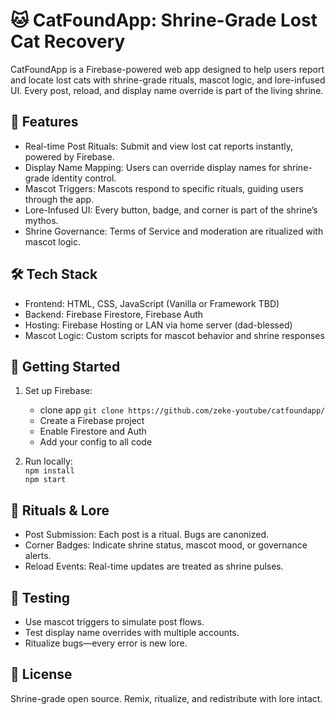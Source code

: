 # 🐱 CatFoundApp: Shrine-Grade Lost Cat Recovery

CatFoundApp is a Firebase-powered web app designed to help users report and locate lost cats with shrine-grade rituals, mascot logic, and lore-infused UI. Every post, reload, and display name override is part of the living shrine.

## 🔮 Features

- Real-time Post Rituals: Submit and view lost cat reports instantly, powered by Firebase.
- Display Name Mapping: Users can override display names for shrine-grade identity control.
- Mascot Triggers: Mascots respond to specific rituals, guiding users through the app.
- Lore-Infused UI: Every button, badge, and corner is part of the shrine’s mythos.
- Shrine Governance: Terms of Service and moderation are ritualized with mascot logic.

## 🛠️ Tech Stack

- Frontend: HTML, CSS, JavaScript (Vanilla or Framework TBD)
- Backend: Firebase Firestore, Firebase Auth
- Hosting: Firebase Hosting or LAN via home server (dad-blessed)
- Mascot Logic: Custom scripts for mascot behavior and shrine responses

## 🚀 Getting Started

1. Set up Firebase:
   - clone app `git clone https://github.com/zeke-youtube/catfoundapp/`
   - Create a Firebase project
   - Enable Firestore and Auth
   - Add your config to all code

3. Run locally:  
   `npm install`  
   `npm start`

## 🧙 Rituals & Lore

- Post Submission: Each post is a ritual. Bugs are canonized.
- Corner Badges: Indicate shrine status, mascot mood, or governance alerts.
- Reload Events: Real-time updates are treated as shrine pulses.

## 🧪 Testing

- Use mascot triggers to simulate post flows.
- Test display name overrides with multiple accounts.
- Ritualize bugs—every error is new lore.

## 📜 License

Shrine-grade open source. Remix, ritualize, and redistribute with lore intact.
